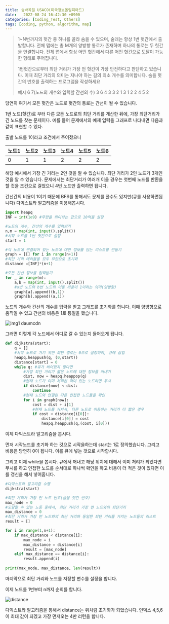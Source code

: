 ```yaml
---
title: 숨바꼭질 USACO(미국정보올림피아드)
date:   2022-08-24 16:42:30 +0900
categories: [Coding_Test, Others]
tags: [coding, python, algorithm, map]
---
```


> 1~N번까지의 헛간 중 하나를 골라 숨을 수 있으며, 술래는 항상 1번 헛간에서 출발합니다. 전체 맵에는 총 M개의 양방향 통로가 존재하며 하나의 통로는 두 헛간을 연결합니다. 전체 맵에서 항상 어떤 헛간에서 다른 어떤 헛간으로 도달이 가능한 형태로 주어집니다.
> 
> 1번헛간으로부터 최단 거리가 가장 먼 헛간이 가장 안전하다고 판단하고 있습니다. 이때 최단 거리의 의미는 지나야 하는 길의 최소 개수를 의미합니다. 숨을 헛간의 번호를 출력하는 프로그램을 작성하세요
> 
> 예시
> 6 7(노드의 개수와 입력할 간선의 수)
> 3 6
> 4 3
> 3 2
> 1 3
> 1 2
> 2 4
> 5 2

당연히 여기서 모든 헛간은 노드로 헛간의 통로는 간선이 될 수 있습니다.

1번 노드(헛간)로 부터 다른 모든 노드로의 최단 거리를 계산한 뒤에, 가장 최단거리가 긴 노드를 찾는 문제이다. 예를 들어 문제에서의 예제 입력을 그래프로 나타내면 다음과 같이 표현할 수 있다.

출발 노드를 1이라고 조건에서 주어졌으니

|노드1|노드2|노드3|노드4|노드5|노드6|
| :- | :- | :- | :- | :- | :- |
|0|1|1|2|2|2|

해당 예시에서 가장 긴 거리는 2인 것을 알 수 있습니다. 최단 거리가 2인 노드가 3개인 것을 알 수 있습니다. 문제에서는 최단거리가 여러개 이을 경우는 첫번째 노드를 반환을 할 것을 조건으로 걸었으니 4번 노드만 출력하면 됩니다.

간선간의 비용이 1이기 때문에 BFS를 통해서도 문제를 풀수도 있지만(큐를 사용하면됩니다) 다익스트라 알고리즘을 이용해봅시다.

```py
import heapq
INF = int(1e9) #무한을 의미하는 값으로 10억을 설정

#노드의 개수, 간선의 개수를 입력받기
n,m = map(int, input().split())
#시작 노드를 1번 헛간으로 설정
start = 1

#각 노드에 연결되어 있는 노드에 대한 정보를 담는 리스트를 만들기
graph = [[] for i in range(n+1)]
#최단 거리 테이블을 모두 무한으로 초기화
distance =[INF]*(n+1)

#모든 간선 정보를 입력받기
for _ in range(m):
    a,b = map(int, input().split())
    #a번 노드와 b번 노드의 이동 비용이 1이라는 의미(양방향)
    graph[a].append((b,1))
    graph[b].append((a,1))
```

노드의 개수와 간선의 개수를 입력을 받고 그래프를 초기화를 합니다. 이때 양방향으로 움직일 수 있고 간선의 비용은 1로 통일을 했습니다.

![img1 daumcdn](https://user-images.githubusercontent.com/85277660/211140532-426c4d5d-2ece-4b9e-8614-2c41019a150b.png)

그러면 이렇게 각 노드에서 어디로 갈 수 있는지 들어오게 됩니다.

```py
def dijkstra(start):
    q = []
    #시작 노드로 가기 위한 최단 경로는 0으로 설정하여, 큐에 삽입
    heapq.heappush(q, (0,start))
    distance[start] = 0
    while q: #큐가 비어있지 않다면
        #가장 최단 거리가 짧은 노드에 대한 정보를 꺼내기
        dist, now = heapq.heappop(q)
        #현재 노드가 이미 처리된 적이 있는 노드라면 무시
        if distance[now] < dist:
            continue
        #현재 노드와 연결된 다른 인접한 노드들을 확인
        for i in graph[now]:
            cost = dist + i[1]
            #현재 노드를 거쳐서, 다른 노드로 이동하는 거리가 더 짧은 경우
            if cost < distance[i[0]]:
                distance[i[0]] = cost
                heapq.heappush(q,(cost, i[0]))
```

이제 다익스트라 알고리즘을 봅시다.

먼저 시작노드를 초기화 하는 것으로 시작을하는데 start는 1로 정의했습니다. 그리고 비용은 당연히 0이 됩니다. 이를 큐에 넣는 것으로 시작합시다.

그리고 이제 while을 봅시다. 큐에서 꺼내고 해당 위치에 대해서 이미 처리가 되었다면 무시를 하고 인접한 노드를 순서대로 하나씩 확인을 하고 비용이 더 적은 것이 있다면 이를 갱신을 해서 넣어줍니다.

```py
#다익스트라 알고리즘 수행
dijkstra(start)

#최단 거리가 가장 먼 노드 번호(숨을 헛간 번호)
max_node = 0
#도달할 수 있는 노등 중에서, 최단 거리가 가장 먼 노드와의 최단거리
max_distance = 0
#최단 거리가 가장 먼 노드와의 최단 거리와 동일한 최단 거리를 가지는 노드들의 리스트
result = []

for i in range(1,n+1):
    if max_distance < distance[i]:
        max_node = i
        max_distance = distance[i]
        result = [max_node]
    elif max_distance == distance[i]:
        result.append(i)
        
print(max_node, max_distance, len(result))
```

마지막으로 최단 거리와 노드를 저장할 변수를 설정을 합니다.

이제 노드를 1번부터 n까지 순회를 합니다.

![distance](https://user-images.githubusercontent.com/85277660/211140546-b10cb76f-c297-4b67-874a-def83d90d767.png)

다익스트라 알고리즘을 통해서 distance는 위처럼 초기화가 되었습니다. 인덱스 4,5,6이 최대 값이 되겠고 가장 먼저오는 4만 리턴을 합니다.